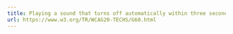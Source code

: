 ```yaml
---
title: Playing a sound that turns off automatically within three seconds
url: https://www.w3.org/TR/WCAG20-TECHS/G60.html
---
```

